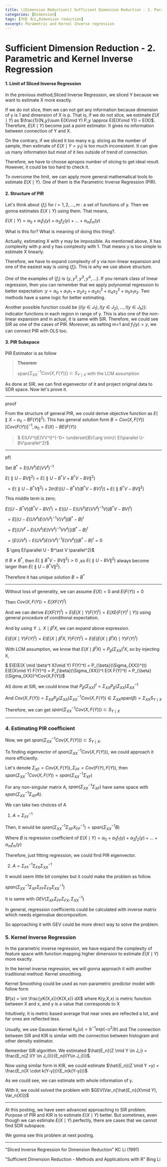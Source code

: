```yaml
---
title: \[Dimension Reduction\] Sufficient Dimension Reduction - 2. Parametric and Kernel Inverse Regression
categories: [Dimension]
tags: [차원 축소,Dimension reduction]
excerpt: Parametric and Kernel Inverse regression
---
```


#  Sufficient Dimension Reduction - 2. Parametric and Kernel Inverse Regression

#### 1. Limit of Sliced Inverse Regression

 In the previous method;Sliced Inverse Regression, we sliced Y because we want to estimate X more exactly. 

 If we do not slice, then we can not get any information because dimension of y is 1 and dimension of X is p. That is, if we do not slice, we estimate $E(X \mid Y)$ as $\frac{1}{N_y}\sum E(X\mid Y) P_y \approx E(E(X\mid Y)) = E(X)$. Therefore, $E(X \mid Y)$ become just a point estimator. It gives no information between connection of Y and X. 

On the contrary, if we sliced it too many e.g. slicing as the number of sample, then estimate of $E(X \mid Y = y_1)$ is too much inconsistent. It can give us many information but most of it lies outside of trend of connection.

 Therefore, we have to choose apropos number of slicing to get ideal result. However, it could be too hard to check it. 

 To overcome the limit, we can apply more general mathematical tools to estimate $E(X \mid Y)$. One of them is the Parametric Inverse Regression (PIR). 



#### 2. Structure of PIR

Let's think about $\{f_i\}$ for $i=1,2,...,m$ : a set of functions of y. Then we gonna estimates $E(X\mid Y)$ using them. That means,

$E(X \mid Y) = \alpha_0 + \alpha_1 f_1(y)+ \alpha_2 f_2(y)+ ... + \alpha_m f_m(y)$ 

 What is this for? What is meaning of doing this thing?. 

Actually, estimating X with y may be impossible. As mentioned above, X has complexity with p and y has complexity with 1. That means y is too simple to estimate X linearly. 

Therefore, we have to expand complexity of y via non-linear expansion and one of the easiest way is using $\{f_i\}$. This is why we use above structure.

 One of the examples of $\{f_i\}$ is $\{y,y^2,y^3,y^4,...\}$. If you remark class of linear regression, then you can remember that we apply polynomial regression to better expectation :$y = \alpha_0 + \alpha_1 x_1 +\alpha_2 x_2 +  \alpha_3 x_1^2 + \alpha_4 x_2^2 + \alpha_5 x_1x_2$. Two methods have a same logic for better estimating.

 Another possible function could be $\{I(y \in J_1),I(y \in J_2),...,I(y \in J_h) \}$: indicator functions in each region in range of y. This is also one of the non-linear expansion and in actual, it is same with SIR. Therefore, we could see SIR as one of the cases of PIR. Moreover, as setting m=1 and $f_1(y)=y$, we can connect PIR with OLS too.



#### 3. PIR Subspace

PIR Estimator is as follow

> **Theorem**
>
> span$\{\Sigma_{XX}^{-1} Cov(X,F(Y))\} \subset S_{Y \mid X}$ with the LCM assumption

As done at SIR, we can find eigenvector of it and project original data to SDR space. Now let's prove it. 

***

proof

 From the structure of general PIR, we could derive objective function as $E(\parallel X - \alpha_0 - B F(Y) \parallel^2)$. This has general solution form $B = Cov(X,F(Y))[Cov(F(Y))]^{-1} , \alpha_0 = E(X) -BE(F(Y))$

> $ E(UV^t)E(VV^t)^{-1}= \underset{B}{\arg \min}\ E(\parallel U-BV\parallel^2)$

***

pf) 

Set $B^\ast = E(UV^t)E(VV^t)^{-1}$

 $E(\parallel U-BV\parallel^2) = E(\parallel U- B^\ast V + B^\ast V -BV \parallel^2)$

​                                $= E(\parallel U-B^\ast V \parallel^2) + 2tr(E((U-B^\ast V)(B^\ast V - BV)^t)) + E(\parallel B^\ast V - B V\parallel^2)$

 This middle term is zero; 

$E((U-B^\ast V)(B^\ast V - BV)^t) = E((U-E(UV^t)E(VV^t)^{-1}V)(B^\ast V - BV)^t)$

​                                                     $= E[(U-E(UV^t)E(VV^t)^{-1}V)V^t](B^\ast- B)^t$

​                                                     $= E[(UV^t-E(UV^t)E(VV^t)^{-1}VV^t)](B^\ast- B)^t$

​                                                     $= [E(UV^t)-E(UV^t)E(VV^t)^{-1}E(VV^t)](B^\ast- B)^t =0$

​                                  $ \geq E(\parallel U - B^\ast V \parallel^2)$

If $B \neq B^\ast$, then $E(\parallel B^\ast V - BV \parallel^2) > 0$ ,so $E(\parallel U - BV \parallel^2)$ always become larger than $E(\parallel U-B^\ast V \parallel^2)$.

Therefore it has unique solution $B = B^\ast$

***

Without loss of generality, we can assume $E(X) = 0$ and $E(F(Y)) = 0$ 

Then $Cov (X,F(Y)) = E(X F(Y)^t)$ 

And we can derive $E(XF(Y)^t) = E(E(X \mid Y) F(Y)^t) = E(XE(F(Y)^t\mid Y))$ using general procedure of conditional expectation.

 And by using $Y \perp X \mid \beta^t X$, we can expand above expression.

$E(E(X \mid Y) F(Y)^t) = E(E(X \mid \beta^t X , Y) F(Y)^t) = E(E(E(X \mid \beta^t X)\mid Y) F(Y)^t)$

With LCM assumption, we know that $E(X\mid \beta^t X) = P_\beta (\Sigma_{XX})^tX$, so by injecting it,

$ E(E(E(X \mid \beta^t X)\mid Y) F(Y)^t) = P_{\beta}(\Sigma_{XX})^{t} E(E(X\mid Y) F(Y)^t) = P_{\beta}(\Sigma_{XX})^t E(X F(Y)^t) = P_{\beta}(\Sigma_{XX})^tCov(X,F(Y))$

AS done at SIR, we could know that $P_\beta(\Sigma_{XX})^t = \Sigma_{XX} P_{\beta}(\Sigma_{XX}) \Sigma_{XX}^{-1}$

And $Cov(X,F(Y)) = \Sigma_{XX} P_{\beta}(\Sigma_{XX})\Sigma_{XX}^{-1} Cov(X,F(Y)) \in \Sigma_{XX}$span$(\beta) = \Sigma_{XX}S_{Y \mid X}$

Therefore, we can get $span(\Sigma_{XX}^{-1} Cov(X,F(Y))) \subset S_{Y \mid X}$

***



### 4. Estimating PIR coefficient

Now, we get $span(\Sigma_{XX}^{-1} Cov(X,F(Y))) \subset S_{Y \mid X}$.

To finding eigenvector of $span(\Sigma_{XX}^{-1} Cov(X,F(Y)))$, we could approach it more efficiently. 

Let's denote $\Sigma_{XF} = Cov(X,F(Y)), \Sigma_{FF} = Cov(F(Y),F(Y))$, then $span(\Sigma_{XX}^{-1}Cov(X,F(Y)) = span(\Sigma_{XX}^{-1}\Sigma_{XF})$



For any non-singular matrix A, $span(\Sigma_{XX}^{-1}\Sigma_{XF})$ have same space with $span(\Sigma_{XX}^{-1}\Sigma_{XF} A)$.

We can take two choices of A



1) $A = \Sigma_{FF}^{-1}$

Then, it would be $span(\Sigma_{XX}^{-1}\Sigma_{XF}X_{FF}^{-1}) = span(\Sigma_{XX}^{-1} B)$ 

Where $B$ is regression coefficient of $E(X \mid Y) = \alpha_0 + \alpha_1 f_1(y)+ \alpha_2 f_2(y)+ ... + \alpha_m f_m(y)$

Therefore, just fitting regression, we could find PIR eigenvector.



2) $A = \Sigma_{FF}^{-1}\Sigma_{FX} \Sigma_{XX}^{-1}$

It would seem little bit complex but it could make the problem as follow.

$span(\Sigma_{XX}^{-1}\Sigma_{XF} \Sigma_{FF}\Sigma_{FX} \Sigma_{XX}^{-1}$)

It is same with $GEV(\Sigma_{XF} \Sigma_{FF} \Sigma_{FX},\Sigma_{XX}^{-1})$

In general, regression coefficients could be calculated with inverse matrix which needs eigenvalue decomposition. 

So approaching it with GEV could be more direct way to solve the problem.



### 5. Kernel Inverse Regression

 In the parametric inverse regression, we have expand the complexity of feature space with function mapping higher dimension to estimate $E(X\mid Y)$ more exactly. 

 In the kernel inverse regression, we will gonna approach it with another traditional method: Kernel smoothing.  



 Kernel Smoothing could be used as non-parametric predictor model with follow form

 $f(x) = \int \frac{yK(X,x)}{K(X,x)} dX$ where K(y,X,x) is metric function between X and x, and y is a value that corresponds to X

Intuitively, it is metric based average that near ones are reflected a lot, and far ones are reflected less.

Usually, we use Gaussian Kernel $k_b(u) = b^{-1} exp(-u^2/b)$ and  The connection between SIR and KIR is similar with the connection between histogram and other density estimator. 



Remember SIR algorithm. We estimated $\hat{E_n}(Z \mid Y \in J_i) = \frac{E_n(Z I(Y \in J_i))}{E_n(I(Y\in J_i))}$. 

Now using similar form in KIR, we could estimate $\hat{E_n}(Z \mid Y =y) = \frac{E_n(X \cdot k(Y-y))}{E_n(k(Y-y))}$ 

As we could see, we can estimate with whole information of y. 



With it, we could solved the problem with $GEV(Var_n[\hat{E_n}(X\mid Y), Var_n(X)])$

***

At this posting, we have seen advanced approaching to SIR problem. Purpose of PIR and KIR is to estimate $E(X \mid Y)$ better. But sometimes, even though we can estimate $E(X\mid Y)$ perfectly, there are cases that we cannot find SDR subspace. 

 We gonna see this problem at next posting.



***

 "Sliced Inverse Regression for Dimension Reduction" KC Li (1991) 

"Sufficient Dimension Reduction - Methods and Applications with R" Bing Li